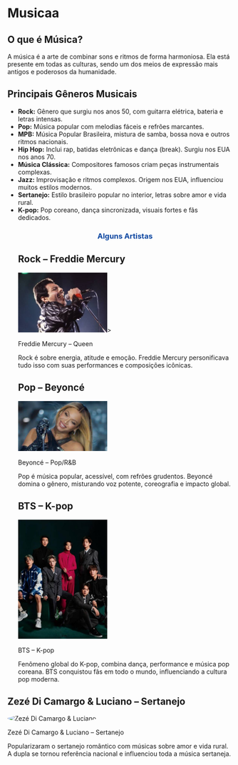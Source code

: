  # Musicaa


  <section>
    <div class="card">
      <h2>O que é Música?</h2>
      <p>A música é a arte de combinar sons e ritmos de forma harmoniosa. 
      Ela está presente em todas as culturas, sendo um dos meios de expressão mais antigos e poderosos da humanidade.</p>
    </div>

  <section>
    <div class="card">
      <h2>Principais Gêneros Musicais</h2>
      <ul>
        <li><strong>Rock:</strong> Gênero que surgiu nos anos 50, com guitarra elétrica, bateria e letras intensas.
        <li><strong>Pop:</strong> Música popular com melodias fáceis e refrões marcantes.
        <li><strong>MPB:</strong> Música Popular Brasileira, mistura de samba, bossa nova e outros ritmos nacionais. </li>
        <li><strong>Hip Hop:</strong> Inclui rap, batidas eletrônicas e dança (break). Surgiu nos EUA nos anos 70. 
        <li><strong>Música Clássica:</strong> Compositores famosos criam peças instrumentais complexas.
        <li><strong>Jazz:</strong> Improvisação e ritmos complexos. Origem nos EUA, influenciou muitos estilos modernos.
        <li><strong>Sertanejo:</strong> Estilo brasileiro popular no interior, letras sobre amor e vida rural. 
        <li><strong>K-pop:</strong> Pop coreano, dança sincronizada, visuais fortes e fãs dedicados. 

    
  <h1 style="text-align:center; color:#0d47a1;">Alguns Artistas</h1>


<div class="card">
  <h2>Rock – Freddie Mercury</h2>
  <div class="artist">
    <img src="images (1).jpeg" alt="BTS" width="200">>
    <p>Freddie Mercury – Queen</p>
  </div>
  <p>Rock é sobre energia, atitude e emoção. Freddie Mercury personificava tudo isso com suas performances e composições icônicas.</p>
</div>

<div class="card">
  <h2>Pop – Beyoncé</h2>
  <div class="artist">
    <img src="images (2).jpeg" alt="Beyoncé" width="200">
    <p>Beyoncé – Pop/R&B</p>
  </div>
  <p>Pop é música popular, acessível, com refrões grudentos. Beyoncé domina o gênero, misturando voz potente, coreografia e impacto global.</p>
</div

<div class="card">
  <h2>BTS – K-pop</h2>
  <div class="artist">
<img src="images.jpeg" alt="BTS" width="200">
    <p>BTS – K-pop</p>
  </div>
  <p>Fenômeno global do K-pop, combina dança, performance e música pop coreana. BTS conquistou fãs em todo o mundo, influenciando a cultura pop moderna.</p>
</div>

<div class="card">
  <h2>Zezé Di Camargo & Luciano – Sertanejo</h2>
  <div class="artist">
    <img src="https://upload.wikimedia.org/wikipedia/commons/8/86/Zez%C3%A9_Di_Camargo_e_Luciano.jpg" alt="Zezé Di Camargo & Luciano" style="width:100px; border-radius:50%; margin-right:15px;">
    <p>Zezé Di Camargo & Luciano – Sertanejo</p>
  </div>
  <p>Popularizaram o sertanejo romântico com músicas sobre amor e vida rural. A dupla se tornou referência nacional e influenciou toda a música sertaneja.</p>
</div>
    
